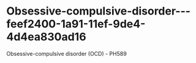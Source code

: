 # Obsessive-compulsive-disorder---feef2400-1a91-11ef-9de4-4d4ea830ad16
Obsessive-compulsive disorder (OCD) - PH589
